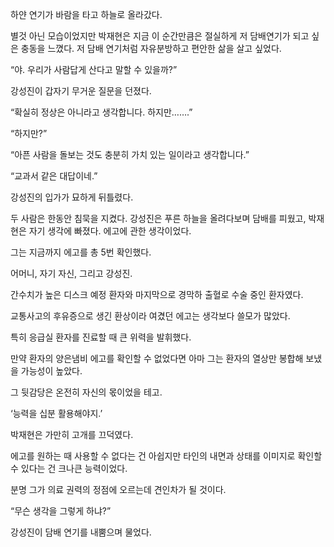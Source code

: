 하얀 연기가 바람을 타고 하늘로 올라갔다.

별것 아닌 모습이었지만 박재현은 지금 이 순간만큼은 절실하게 저 담배연기가 되고 싶은 충동을 느꼈다. 저 담배 연기처럼 자유분방하고 편안한 삶을 살고 싶었다.

“야. 우리가 사람답게 산다고 말할 수 있을까?”

강성진이 갑자기 무거운 질문을 던졌다.

“확실히 정상은 아니라고 생각합니다. 하지만…….”

“하지만?”

“아픈 사람을 돌보는 것도 충분히 가치 있는 일이라고 생각합니다.”

“교과서 같은 대답이네.”

강성진의 입가가 묘하게 뒤틀렸다.

두 사람은 한동안 침묵을 지켰다. 강성진은 푸른 하늘을 올려다보며 담배를 피웠고, 박재현은 자기 생각에 빠졌다. 에고에 관한 생각이었다.

그는 지금까지 에고를 총 5번 확인했다.

어머니, 자기 자신, 그리고 강성진.

간수치가 높은 디스크 예정 환자와 마지막으로 경막하 출혈로 수술 중인 환자였다.

교통사고의 후유증으로 생긴 환상이라 여겼던 에고는 생각보다 쓸모가 많았다.

특히 응급실 환자를 진료할 때 큰 위력을 발휘했다.

만약 환자의 양은냄비 에고를 확인할 수 없었다면 아마 그는 환자의 열상만 봉합해 보냈을 가능성이 높았다.

그 뒷감당은 온전히 자신의 몫이었을 테고.

‘능력을 십분 활용해야지.’

박재현은 가만히 고개를 끄덕였다.

에고를 원하는 때 사용할 수 없다는 건 아쉽지만 타인의 내면과 상태를 이미지로 확인할 수 있다는 건 크나큰 능력이었다.

분명 그가 의료 권력의 정점에 오르는데 견인차가 될 것이다.

“무슨 생각을 그렇게 하냐?”

강성진이 담배 연기를 내뿜으며 물었다.